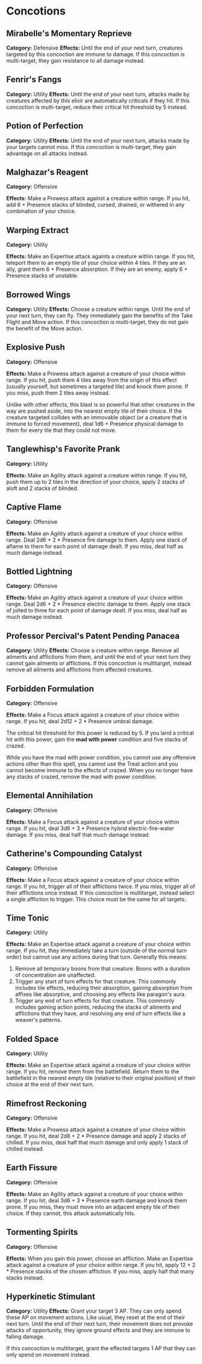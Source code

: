 # Concotions

## Mirabelle's Momentary Reprieve

**Category:** Defensive
**Effects:** Until the end of your next turn, creatures targeted by this concoction are immune to damage.
If this concoction is multi-target, they gain resistance to all damage instead.

## Fenrir's Fangs

**Category:** Utility
**Effects:** Until the end of your next turn, attacks made by creatures affected by this elixir are automatically criticals if they hit.
If this concoction is multi-target, reduce their critical hit threshold by 5 instead.

## Potion of Perfection

**Category:** Utility
**Effects:** Until the end of your next turn, attacks made by your targets cannot miss.
If this concoction is multi-target, they gain advantage on all attacks instead.

## Malghazar's Reagent

**Category:** Offensive

**Effects:** Make a Prowess attack against a creature within range. If you hit, add 6 + Presence stacks of blinded, cursed, drained, or withered in any combination of your choice.

## Warping Extract

**Category:** Utility

**Effects:** Make an Expertise attack againts a creature within range. If you hit, teleport them to an empty tile of your choice within 4 tiles. If they are an ally, grant them 6 + Presence absorption. If they are an enemy, apply 6 + Presence stacks of unstable.

## Borrowed Wings

**Category:** Utility
**Effects:** Choose a creature within range. Until the end of your next turn, they can fly. They immediately gain the benefits of the Take Flight and Move action.
If this concoction is multi-target, they do not gain the benefit of the Move action.

## Explosive Push

**Category:** Offensive

**Effects:** Make a Prowess attack against a creature of your choice within range. If you hit, push them 4 tiles away from the origin of this effect (usually yourself, but sometimes a targeted tile) and knock them prone. If you miss, push them 2 tiles away instead.

Unlike with other effects, this blast is so powerful that other creatures in the way are pushed aside, into the nearest empty tile of their choice.
If the creature targeted collides with an immovable object (or a creature that is immune to forced movement), deal 1d6 + Presence physical damage to them for every tile that they could not move.

## Tanglewhisp's Favorite Prank

**Category:** Utility

**Effects:** Make an Agility attack against a creature within range. If you hit, push them up to 2 tiles in the direction of your choice, apply 2 stacks of aloft and 2 stacks of blinded.

## Captive Flame

**Category:** Offensive

**Effects:** Make an Agility attack against a creature of your choice within range. Deal 2d6 + 2 * Presence fire damage to them. Apply one stack of aflame to them for each point of damage dealt. If you miss, deal half as much damage instead.

## Bottled Lightning

**Category:** Offensive

**Effects:** Make an Agility attack against a creature of your choice within range. Deal 2d6 + 2 * Presence electric damage to them. Apply one stack of jolted to thme for each point of damage dealt. If you miss, deal half as much damage instead.

## Professor Percival's Patent Pending Panacea

**Category:** Utility
**Effects:** Choose a creature within range. Remove all ailments and afflictions from them, and until the end of your next turn they cannot gain ailments or afflictions.
If this concoction is multitarget, instead remove all ailments and afflictions from affected creatures.

## Forbidden Formulation

**Category:** Offensive

**Effects:** Make a Focus attack against a creature of your choice within range. If you hit, deal 2d12 + 2 * Presence umbral damage.

The critical hit threshold for this power is reduced by 5. If you land a critical hit with this power, gain the **mad with power** condition and five stacks of crazed.

While you have the mad with power condition, you cannot use any offensive actions other than this spell, you cannot use the Treat action and you cannot become immune to the effects of crazed.
When you no longer have any stacks of crazed, remove the mad with power condition.

## Elemental Annihilation

**Category:** Offensive

**Effects:** Make a Focus attack against a creature of your choice within range. If you hit, deal 3d6 + 3 * Presence hybrid electric-fire-water damage. If you miss, deal half that much damage instead.

## Catherine's Compounding Catalyst

**Category:** Offensive

**Effects:** Make a Focus attack against a creature of your choice within range. If you hit, trigger all of their afflictions twice. If you miss, trigger all of their afflictions once instead.
If this concoction is multitarget, instead select a single affliction to trigger. This choice must be the same for all targets.

## Time Tonic

**Category:** Utility

**Effects:** Make an Expertise attack against a creature of your choice within range. If you hit, they immediately take a turn (outside of the normal turn order) but cannot use any actions during that turn.
Generally this means:

1. Remove all temporary boons from that creature. Boons with a duration of concentration are unaffected.
2. Trigger any start of turn effects for that creature. This commonly includes tile effects, reducing their absorption, gaining absorption from affixes like absorptive, and choosing any effects like paragon's aura.
3. Trigger any end of turn effects for that creature. This commonly includes gaining action points, reducing the stacks of ailments and afflictions that they have, and resolving any end of turn effects like a weaver's patterns.

## Folded Space

**Category:** Utility

**Effects:** Make an Expertise attack against a creature of your choice within range. If you hit, remove them from the battlefield. Return them to the battlefield in the nearest empty tile (relative to their original position) of their choice at the end of their next turn.

## Rimefrost Reckoning

**Category:** Offensive

**Effects:** Make a Prowess attack against a creature of your choice within range. If you hit, deal 2d8 + 2 * Presence damage and apply 2 stacks of chilled. If you miss, deal half that much damage and only apply 1 stack of chilled instead.

## Earth Fissure

**Category:** Offensive

**Effects:** Make an Agility attack against a creature of your choice within range. If you hit, deal 3d6 + 3 * Presence earth damage and knock them prone. If you miss, they must move into an adjacent empty tile of their choice. If they cannot, this attack automatically hits.

## Tormenting Spirits

**Category:** Offensive

**Effects:** When you gain this power, choose an affliction. Make an Expertise attack against a creature of your choice within range. If you hit, apply 12 + 2 * Presence stacks of the chosen affliction. If you miss, apply half that many stacks instead.

## Hyperkinetic Stimulant

**Category:** Utility
**Effects:** Grant your target 3 AP. They can only spend these AP on movement actions. Like usual, they reset at the end of their next turn.
Until the end of their next turn, their movement does not provoke attacks of opportunity, they ignore ground effects and they are immune to falling damage.

If this concoction is multitarget, grant the effected targets 1 AP that they can only spend on movement instead.
